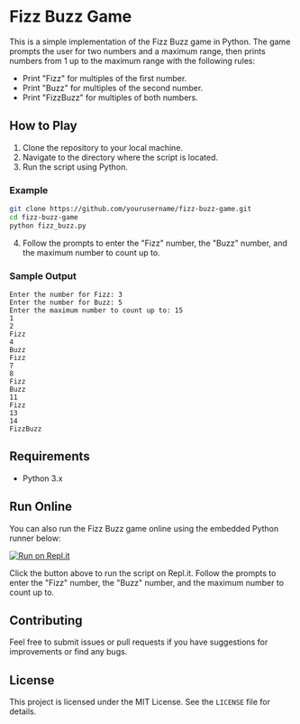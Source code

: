 
# Fizz Buzz Game

This is a simple implementation of the Fizz Buzz game in Python. The game prompts the user for two numbers and a maximum range, then prints numbers from 1 up to the maximum range with the following rules:
- Print "Fizz" for multiples of the first number.
- Print "Buzz" for multiples of the second number.
- Print "FizzBuzz" for multiples of both numbers.

## How to Play

1. Clone the repository to your local machine.
2. Navigate to the directory where the script is located.
3. Run the script using Python.

### Example

```bash
git clone https://github.com/yourusername/fizz-buzz-game.git
cd fizz-buzz-game
python fizz_buzz.py
```

4. Follow the prompts to enter the "Fizz" number, the "Buzz" number, and the maximum number to count up to.

### Sample Output

```plaintext
Enter the number for Fizz: 3
Enter the number for Buzz: 5
Enter the maximum number to count up to: 15
1
2
Fizz
4
Buzz
Fizz
7
8
Fizz
Buzz
11
Fizz
13
14
FizzBuzz
```

## Requirements

- Python 3.x

## Run Online

You can also run the Fizz Buzz game online using the embedded Python runner below:

[![Run on Repl.it](https://repl.it/badge/github/yourusername/fizz-buzz-game)](https://repl.it/@yourusername/fizz-buzz-game)

Click the button above to run the script on Repl.it. Follow the prompts to enter the "Fizz" number, the "Buzz" number, and the maximum number to count up to.

## Contributing

Feel free to submit issues or pull requests if you have suggestions for improvements or find any bugs.

## License

This project is licensed under the MIT License. See the `LICENSE` file for details.
